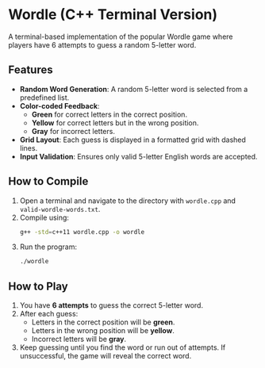 # Wordle (C++ Terminal Version)

A terminal-based implementation of the popular Wordle game where players have 6 attempts to guess a random 5-letter word.

## Features

- **Random Word Generation**: A random 5-letter word is selected from a predefined list.
- **Color-coded Feedback**:
  - **Green** for correct letters in the correct position.
  - **Yellow** for correct letters but in the wrong position.
  - **Gray** for incorrect letters.
- **Grid Layout**: Each guess is displayed in a formatted grid with dashed lines.
- **Input Validation**: Ensures only valid 5-letter English words are accepted.

## How to Compile

1. Open a terminal and navigate to the directory with `wordle.cpp` and `valid-wordle-words.txt`.
2. Compile using:
    ```bash
    g++ -std=c++11 wordle.cpp -o wordle
    ```
3. Run the program:
    ```bash
    ./wordle
    ```

## How to Play

1. You have **6 attempts** to guess the correct 5-letter word.
2. After each guess:
   - Letters in the correct position will be **green**.
   - Letters in the wrong position will be **yellow**.
   - Incorrect letters will be **gray**.
3. Keep guessing until you find the word or run out of attempts. If unsuccessful, the game will reveal the correct word.
